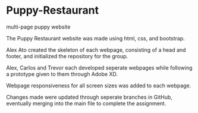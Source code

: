 # Puppy-Restaurant

<!--
  Alex Ato
  Carlos Gonzalez
  Trevor Womack
  11/08/2020
  Project 3 - Puppy Restaurant
  Description: To take a prototype of a website and create a fully responsive website from the prototype.
-->

multi-page puppy website

The Puppy Restaurant website was made using html, css, and bootstrap.

Alex Ato created the skeleton of each webpage, consisting of a head and footer, and initialized the repository for the group.

Alex, Carlos and Trevor each developed seperate webpages while following a prototype given to them through Adobe XD.

Webpage responsiveness for all screen sizes was added to each webpage.

Changes made were updated through seperate branches in GitHub, eventually merging into the main file to complete the assignment.
